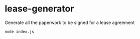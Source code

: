 # lease-generator
Generate all the paperwork to be signed for a lease agreement

```
node index.js
```
